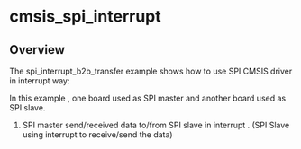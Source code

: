 # cmsis_spi_interrupt

## Overview
The spi_interrupt_b2b_transfer example shows how to use SPI CMSIS driver in interrupt way:

In this example , one board used as SPI master and another board used as SPI slave.

1. SPI master send/received data to/from SPI slave in interrupt . (SPI Slave using interrupt to receive/send the data)
